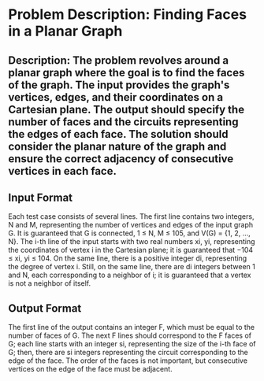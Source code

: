 # Problem Description: Finding Faces in a Planar Graph

## Description: The problem revolves around a planar graph where the goal is to find the faces of the graph. The input provides the graph's vertices, edges, and their coordinates on a Cartesian plane. The output should specify the number of faces and the circuits representing the edges of each face. The solution should consider the planar nature of the graph and ensure the correct adjacency of consecutive vertices in each face.

## Input Format
Each test case consists of several lines. The first line contains two integers, N and M, representing the number of vertices and edges of the input graph G. It is guaranteed that G is connected, 1 ≤ N, M ≤ 105, and V(G) = {1, 2, ..., N}. The i-th line of the input starts with two real numbers xi, yi, representing the coordinates of vertex i in the Cartesian plane; it is guaranteed that −104 ≤ xi, yi ≤ 104. On the same line, there is a positive integer di, representing the degree of vertex i. Still, on the same line, there are di integers between 1 and N, each corresponding to a neighbor of i; it is guaranteed that a vertex is not a neighbor of itself.

## Output Format
The first line of the output contains an integer F, which must be equal to the number of faces of G. The next F lines should correspond to the F faces of G; each line starts with an integer si, representing the size of the i-th face of G; then, there are si integers representing the circuit corresponding to the edge of the face. The order of the faces is not important, but consecutive vertices on the edge of the face must be adjacent.
